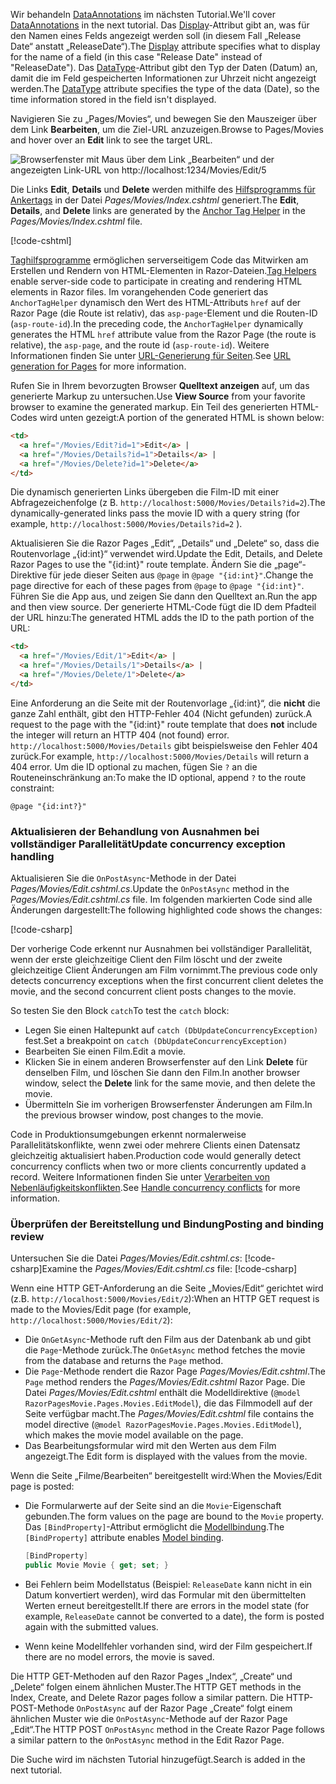 <span data-ttu-id="6a5d9-101">Wir behandeln [DataAnnotations](/aspnet/mvc/overview/older-versions/mvc-music-store/mvc-music-store-part-6) im nächsten Tutorial.</span><span class="sxs-lookup"><span data-stu-id="6a5d9-101">We'll cover [DataAnnotations](/aspnet/mvc/overview/older-versions/mvc-music-store/mvc-music-store-part-6) in the next tutorial.</span></span> <span data-ttu-id="6a5d9-102">Das [Display](/dotnet/api/microsoft.aspnetcore.mvc.modelbinding.metadata.displaymetadata)-Attribut gibt an, was für den Namen eines Felds angezeigt werden soll (in diesem Fall „Release Date“ anstatt „ReleaseDate“).</span><span class="sxs-lookup"><span data-stu-id="6a5d9-102">The [Display](/dotnet/api/microsoft.aspnetcore.mvc.modelbinding.metadata.displaymetadata) attribute specifies what to display for the name of a field (in this case "Release Date" instead of "ReleaseDate").</span></span> <span data-ttu-id="6a5d9-103">Das [DataType](/dotnet/api/microsoft.aspnetcore.mvc.dataannotations.internal.datatypeattributeadapter)-Attribut gibt den Typ der Daten (Datum) an, damit die im Feld gespeicherten Informationen zur Uhrzeit nicht angezeigt werden.</span><span class="sxs-lookup"><span data-stu-id="6a5d9-103">The [DataType](/dotnet/api/microsoft.aspnetcore.mvc.dataannotations.internal.datatypeattributeadapter) attribute specifies the type of the data (Date), so the time information stored in the field isn't displayed.</span></span>

<span data-ttu-id="6a5d9-104">Navigieren Sie zu „Pages/Movies“, und bewegen Sie den Mauszeiger über dem Link **Bearbeiten**, um die Ziel-URL anzuzeigen.</span><span class="sxs-lookup"><span data-stu-id="6a5d9-104">Browse to Pages/Movies and  hover over an **Edit** link to see the target URL.</span></span>

![Browserfenster mit Maus über dem Link „Bearbeiten“ und der angezeigten Link-URL von http://localhost:1234/Movies/Edit/5](../../tutorials/razor-pages/da1/edit7.png)

<span data-ttu-id="6a5d9-106">Die Links **Edit**, **Details** und **Delete** werden mithilfe des [Hilfsprogramms für Ankertags](xref:mvc/views/tag-helpers/builtin-th/anchor-tag-helper) in der Datei *Pages/Movies/Index.cshtml* generiert.</span><span class="sxs-lookup"><span data-stu-id="6a5d9-106">The **Edit**, **Details**, and **Delete** links are generated by the [Anchor Tag Helper](xref:mvc/views/tag-helpers/builtin-th/anchor-tag-helper) in the *Pages/Movies/Index.cshtml* file.</span></span>

[!code-cshtml[](../../tutorials/razor-pages/razor-pages-start/snapshot_sample/RazorPagesMovie/Pages/Movies/Index.cshtml?highlight=16-18&range=32-)]

<span data-ttu-id="6a5d9-107">[Taghilfsprogramme](xref:mvc/views/tag-helpers/intro) ermöglichen serverseitigem Code das Mitwirken am Erstellen und Rendern von HTML-Elementen in Razor-Dateien.</span><span class="sxs-lookup"><span data-stu-id="6a5d9-107">[Tag Helpers](xref:mvc/views/tag-helpers/intro) enable server-side code to participate in creating and rendering HTML elements in Razor files.</span></span> <span data-ttu-id="6a5d9-108">Im vorangehenden Code generiert das `AnchorTagHelper` dynamisch den Wert des HTML-Attributs `href` auf der Razor Page (die Route ist relativ), das `asp-page`-Element und die Routen-ID (`asp-route-id`).</span><span class="sxs-lookup"><span data-stu-id="6a5d9-108">In the preceding code, the `AnchorTagHelper` dynamically generates the HTML `href` attribute value from the Razor Page (the route is relative), the `asp-page`,  and the route id (`asp-route-id`).</span></span> <span data-ttu-id="6a5d9-109">Weitere Informationen finden Sie unter [URL-Generierung für Seiten](xref:mvc/razor-pages/index#url-generation-for-pages).</span><span class="sxs-lookup"><span data-stu-id="6a5d9-109">See [URL generation for Pages](xref:mvc/razor-pages/index#url-generation-for-pages) for more information.</span></span>

<span data-ttu-id="6a5d9-110">Rufen Sie in Ihrem bevorzugten Browser **Quelltext anzeigen** auf, um das generierte Markup zu untersuchen.</span><span class="sxs-lookup"><span data-stu-id="6a5d9-110">Use **View Source** from your favorite browser to examine the generated markup.</span></span> <span data-ttu-id="6a5d9-111">Ein Teil des generierten HTML-Codes wird unten gezeigt:</span><span class="sxs-lookup"><span data-stu-id="6a5d9-111">A portion of the generated HTML is shown below:</span></span>

```html
<td>
  <a href="/Movies/Edit?id=1">Edit</a> |
  <a href="/Movies/Details?id=1">Details</a> |
  <a href="/Movies/Delete?id=1">Delete</a>
</td>
```

<span data-ttu-id="6a5d9-112">Die dynamisch generierten Links übergeben die Film-ID mit einer Abfragezeichenfolge (z B. `http://localhost:5000/Movies/Details?id=2`).</span><span class="sxs-lookup"><span data-stu-id="6a5d9-112">The dynamically-generated links pass the movie ID with a query string (for example, `http://localhost:5000/Movies/Details?id=2` ).</span></span> 

<span data-ttu-id="6a5d9-113">Aktualisieren Sie die Razor Pages „Edit“, „Details“ und „Delete“ so, dass die Routenvorlage „{id:int}“ verwendet wird.</span><span class="sxs-lookup"><span data-stu-id="6a5d9-113">Update the Edit, Details, and Delete Razor Pages to use the "{id:int}" route template.</span></span> <span data-ttu-id="6a5d9-114">Ändern Sie die „page“-Direktive für jede dieser Seiten aus `@page` in `@page "{id:int}"`.</span><span class="sxs-lookup"><span data-stu-id="6a5d9-114">Change the page directive for each of these pages from `@page` to `@page "{id:int}"`.</span></span> <span data-ttu-id="6a5d9-115">Führen Sie die App aus, und zeigen Sie dann den Quelltext an.</span><span class="sxs-lookup"><span data-stu-id="6a5d9-115">Run the app and then view source.</span></span> <span data-ttu-id="6a5d9-116">Der generierte HTML-Code fügt die ID dem Pfadteil der URL hinzu:</span><span class="sxs-lookup"><span data-stu-id="6a5d9-116">The generated HTML adds the ID to the path portion of the URL:</span></span>

```html
<td>
  <a href="/Movies/Edit/1">Edit</a> |
  <a href="/Movies/Details/1">Details</a> |
  <a href="/Movies/Delete/1">Delete</a>
</td>
```

<span data-ttu-id="6a5d9-117">Eine Anforderung an die Seite mit der Routenvorlage „{id:int}“, die **nicht** die ganze Zahl enthält, gibt den HTTP-Fehler 404 (Nicht gefunden) zurück.</span><span class="sxs-lookup"><span data-stu-id="6a5d9-117">A request to the page with the "{id:int}" route template that does **not** include the integer will return an HTTP 404 (not found) error.</span></span> <span data-ttu-id="6a5d9-118">`http://localhost:5000/Movies/Details` gibt beispielsweise den Fehler 404 zurück.</span><span class="sxs-lookup"><span data-stu-id="6a5d9-118">For example, `http://localhost:5000/Movies/Details` will return a 404 error.</span></span> <span data-ttu-id="6a5d9-119">Um die ID optional zu machen, fügen Sie `?` an die Routeneinschränkung an:</span><span class="sxs-lookup"><span data-stu-id="6a5d9-119">To make the ID optional, append `?` to the route constraint:</span></span>

 ```cshtml
@page "{id:int?}"
```

### <a name="update-concurrency-exception-handling"></a><span data-ttu-id="6a5d9-120">Aktualisieren der Behandlung von Ausnahmen bei vollständiger Parallelität</span><span class="sxs-lookup"><span data-stu-id="6a5d9-120">Update concurrency exception handling</span></span>

<span data-ttu-id="6a5d9-121">Aktualisieren Sie die `OnPostAsync`-Methode in der Datei *Pages/Movies/Edit.cshtml.cs*.</span><span class="sxs-lookup"><span data-stu-id="6a5d9-121">Update the `OnPostAsync` method in the *Pages/Movies/Edit.cshtml.cs* file.</span></span> <span data-ttu-id="6a5d9-122">Im folgenden markierten Code sind alle Änderungen dargestellt:</span><span class="sxs-lookup"><span data-stu-id="6a5d9-122">The following highlighted code shows the changes:</span></span>

[!code-csharp[](../../tutorials/razor-pages/razor-pages-start/snapshot_sample/RazorPagesMovie/Pages/Movies/Edit.cshtml.cs?name=snippet1&highlight=16-23)]

<span data-ttu-id="6a5d9-123">Der vorherige Code erkennt nur Ausnahmen bei vollständiger Parallelität, wenn der erste gleichzeitige Client den Film löscht und der zweite gleichzeitige Client Änderungen am Film vornimmt.</span><span class="sxs-lookup"><span data-stu-id="6a5d9-123">The previous code only detects concurrency exceptions when the first concurrent client deletes the movie, and the second concurrent client posts changes to the movie.</span></span>

<span data-ttu-id="6a5d9-124">So testen Sie den Block `catch`</span><span class="sxs-lookup"><span data-stu-id="6a5d9-124">To test the `catch` block:</span></span>

* <span data-ttu-id="6a5d9-125">Legen Sie einen Haltepunkt auf `catch (DbUpdateConcurrencyException)` fest.</span><span class="sxs-lookup"><span data-stu-id="6a5d9-125">Set a breakpoint on `catch (DbUpdateConcurrencyException)`</span></span>
* <span data-ttu-id="6a5d9-126">Bearbeiten Sie einen Film.</span><span class="sxs-lookup"><span data-stu-id="6a5d9-126">Edit a movie.</span></span>
* <span data-ttu-id="6a5d9-127">Klicken Sie in einem anderen Browserfenster auf den Link **Delete** für denselben Film, und löschen Sie dann den Film.</span><span class="sxs-lookup"><span data-stu-id="6a5d9-127">In another browser window, select the **Delete** link for the same movie, and then delete the movie.</span></span>
* <span data-ttu-id="6a5d9-128">Übermitteln Sie im vorherigen Browserfenster Änderungen am Film.</span><span class="sxs-lookup"><span data-stu-id="6a5d9-128">In the previous browser window, post changes to the movie.</span></span>

<span data-ttu-id="6a5d9-129">Code in Produktionsumgebungen erkennt normalerweise Parallelitätskonflikte, wenn zwei oder mehrere Clients einen Datensatz gleichzeitig aktualisiert haben.</span><span class="sxs-lookup"><span data-stu-id="6a5d9-129">Production code would generally detect concurrency conflicts when two or more clients concurrently updated a record.</span></span> <span data-ttu-id="6a5d9-130">Weitere Informationen finden Sie unter [Verarbeiten von Nebenläufigkeitskonflikten](xref:data/ef-rp/concurrency).</span><span class="sxs-lookup"><span data-stu-id="6a5d9-130">See [Handle concurrency conflicts](xref:data/ef-rp/concurrency) for more information.</span></span>

### <a name="posting-and-binding-review"></a><span data-ttu-id="6a5d9-131">Überprüfen der Bereitstellung und Bindung</span><span class="sxs-lookup"><span data-stu-id="6a5d9-131">Posting and binding review</span></span>

<span data-ttu-id="6a5d9-132">Untersuchen Sie die Datei *Pages/Movies/Edit.cshtml.cs*: [!code-csharp[](../../tutorials/razor-pages/razor-pages-start/snapshot_sample/RazorPagesMovie/Pages/Movies/Edit.cshtml.cs?name=snippet2)]</span><span class="sxs-lookup"><span data-stu-id="6a5d9-132">Examine the *Pages/Movies/Edit.cshtml.cs* file: [!code-csharp[](../../tutorials/razor-pages/razor-pages-start/snapshot_sample/RazorPagesMovie/Pages/Movies/Edit.cshtml.cs?name=snippet2)]</span></span>

<span data-ttu-id="6a5d9-133">Wenn eine HTTP GET-Anforderung an die Seite „Movies/Edit“ gerichtet wird (z.B. `http://localhost:5000/Movies/Edit/2`):</span><span class="sxs-lookup"><span data-stu-id="6a5d9-133">When an HTTP GET request is made to the Movies/Edit page (for example, `http://localhost:5000/Movies/Edit/2`):</span></span>

* <span data-ttu-id="6a5d9-134">Die `OnGetAsync`-Methode ruft den Film aus der Datenbank ab und gibt die `Page`-Methode zurück.</span><span class="sxs-lookup"><span data-stu-id="6a5d9-134">The `OnGetAsync` method fetches the movie from the database and returns the `Page` method.</span></span> 
* <span data-ttu-id="6a5d9-135">Die `Page`-Methode rendert die Razor Page *Pages/Movies/Edit.cshtml*.</span><span class="sxs-lookup"><span data-stu-id="6a5d9-135">The `Page` method renders the *Pages/Movies/Edit.cshtml* Razor Page.</span></span> <span data-ttu-id="6a5d9-136">Die Datei *Pages/Movies/Edit.cshtml* enthält die Modelldirektive (`@model RazorPagesMovie.Pages.Movies.EditModel`), die das Filmmodell auf der Seite verfügbar macht.</span><span class="sxs-lookup"><span data-stu-id="6a5d9-136">The *Pages/Movies/Edit.cshtml* file contains the model directive (`@model RazorPagesMovie.Pages.Movies.EditModel`), which makes the movie model available on the page.</span></span>
* <span data-ttu-id="6a5d9-137">Das Bearbeitungsformular wird mit den Werten aus dem Film angezeigt.</span><span class="sxs-lookup"><span data-stu-id="6a5d9-137">The Edit form is displayed with the values from the movie.</span></span>

<span data-ttu-id="6a5d9-138">Wenn die Seite „Filme/Bearbeiten“ bereitgestellt wird:</span><span class="sxs-lookup"><span data-stu-id="6a5d9-138">When the Movies/Edit page is posted:</span></span>

* <span data-ttu-id="6a5d9-139">Die Formularwerte auf der Seite sind an die `Movie`-Eigenschaft gebunden.</span><span class="sxs-lookup"><span data-stu-id="6a5d9-139">The form values on the page are bound to the `Movie` property.</span></span> <span data-ttu-id="6a5d9-140">Das `[BindProperty]`-Attribut ermöglicht die [Modellbindung](xref:mvc/models/model-binding).</span><span class="sxs-lookup"><span data-stu-id="6a5d9-140">The `[BindProperty]` attribute enables [Model binding](xref:mvc/models/model-binding).</span></span>

  ```csharp
  [BindProperty]
  public Movie Movie { get; set; }
  ```

* <span data-ttu-id="6a5d9-141">Bei Fehlern beim Modellstatus (Beispiel: `ReleaseDate` kann nicht in ein Datum konvertiert werden), wird das Formular mit den übermittelten Werten erneut bereitgestellt.</span><span class="sxs-lookup"><span data-stu-id="6a5d9-141">If there are errors in the model state (for example, `ReleaseDate` cannot be converted to a date), the form is posted again with the submitted values.</span></span>
* <span data-ttu-id="6a5d9-142">Wenn keine Modellfehler vorhanden sind, wird der Film gespeichert.</span><span class="sxs-lookup"><span data-stu-id="6a5d9-142">If there are no model errors, the movie is saved.</span></span>

<span data-ttu-id="6a5d9-143">Die HTTP GET-Methoden auf den Razor Pages „Index“, „Create“ und „Delete“ folgen einem ähnlichen Muster.</span><span class="sxs-lookup"><span data-stu-id="6a5d9-143">The HTTP GET methods in the Index, Create, and Delete Razor pages follow a similar pattern.</span></span> <span data-ttu-id="6a5d9-144">Die HTTP-POST-Methode `OnPostAsync` auf der Razor Page „Create“ folgt einem ähnlichen Muster wie die `OnPostAsync`-Methode auf der Razor Page „Edit“.</span><span class="sxs-lookup"><span data-stu-id="6a5d9-144">The HTTP POST `OnPostAsync` method in the Create Razor Page follows a similar pattern to the `OnPostAsync` method in the Edit Razor Page.</span></span>

<span data-ttu-id="6a5d9-145">Die Suche wird im nächsten Tutorial hinzugefügt.</span><span class="sxs-lookup"><span data-stu-id="6a5d9-145">Search is added in the next tutorial.</span></span>